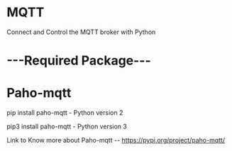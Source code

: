 # MQTT
Connect and Control the MQTT broker with Python

# ---Required Package---

# Paho-mqtt  

pip install paho-mqtt - Python version 2

pip3 install paho-mqtt - Python version 3

Link to Know more about Paho-mqtt --  https://pypi.org/project/paho-mqtt/

